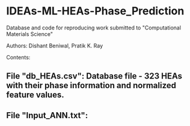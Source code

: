# IDEAs-ML-HEAs-Phase_Prediction
Database and code for reproducing work submitted to "Computational Materials Science"

Authors: Dishant Beniwal, Pratik K. Ray

Contents:

## File "db_HEAs.csv": Database file - 323 HEAs with their phase information and normalized feature values.


## File "Input_ANN.txt":
